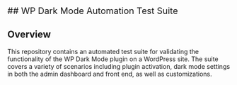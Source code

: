 <span style="font-size:20px">## WP Dark Mode Automation Test Suite</span>
## Overview
This repository contains an automated test suite for validating the functionality of the WP Dark Mode plugin on a WordPress site. The suite covers a variety of scenarios including plugin activation, dark mode settings in both the admin dashboard and front end, as well as customizations.


